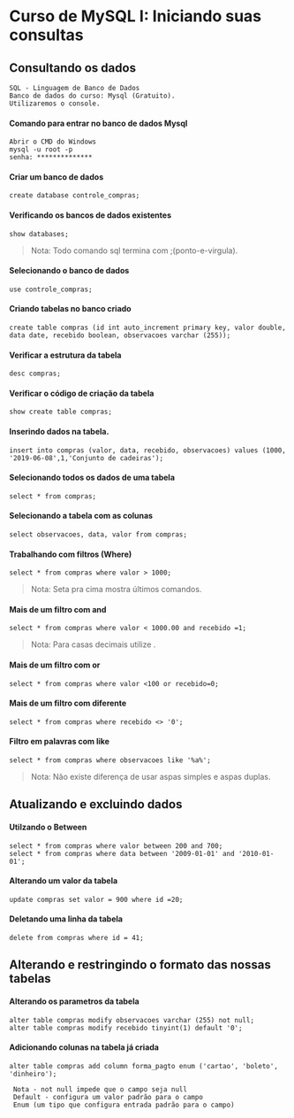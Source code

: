 # Curso de MySQL I: Iniciando suas consultas

## Consultando os dados
```
SQL - Linguagem de Banco de Dados
Banco de dados do curso: Mysql (Gratuito).
Utilizaremos o console.
```
 #### Comando para entrar no banco de dados Mysql
 ```
 Abrir o CMD do Windows
 mysql -u root -p
 senha: **************
 ```
 #### Criar um banco de dados
 ```
 create database controle_compras;
 ```
 
 #### Verificando os bancos de dados existentes
 ```
 show databases;
 ```
 > Nota: Todo comando sql termina com ;(ponto-e-virgula).
 
 #### Selecionando o banco de dados
 ```
 use controle_compras;
 ```
 #### Criando tabelas no banco criado
 ```
 create table compras (id int auto_increment primary key, valor double, data date, recebido boolean, observacoes varchar (255));
 ```
 
 #### Verificar a estrutura da tabela
```
desc compras; 
```

#### Verificar o código de criação da tabela
```
show create table compras;
```

#### Inserindo dados na tabela.
```
insert into compras (valor, data, recebido, observacoes) values (1000, '2019-06-08',1,'Conjunto de cadeiras');
```

#### Selecionando todos os dados de uma tabela
```
select * from compras;
```

#### Selecionando a tabela com as colunas
```
select observacoes, data, valor from compras;
```

#### Trabalhando com filtros (Where)
```
select * from compras where valor > 1000;
```
> Nota: Seta pra cima mostra últimos comandos.

#### Mais de um filtro com and
```
select * from compras where valor < 1000.00 and recebido =1;
```
> Nota: Para casas decimais utilize .

#### Mais de um filtro com or
```
select * from compras where valor <100 or recebido=0;
```

#### Mais de um filtro com diferente
```
select * from compras where recebido <> '0';
```

#### Filtro em palavras com like
```
select * from compras where observacoes like '%a%';
```
> Nota: Não existe diferença de usar aspas simples e aspas duplas.

## Atualizando e excluindo dados
#### Utilzando o Between
```
select * from compras where valor between 200 and 700;
select * from compras where data between '2009-01-01' and '2010-01-01';
```

#### Alterando um valor da tabela
```
update compras set valor = 900 where id =20;
```
#### Deletando uma linha da tabela
```
delete from compras where id = 41;
```

## Alterando e restringindo o formato das nossas tabelas
#### Alterando os parametros da tabela
```
alter table compras modify observacoes varchar (255) not null;
alter table compras modify recebido tinyint(1) default '0';
```

#### Adicionando colunas na tabela já criada
```
alter table compras add column forma_pagto enum ('cartao', 'boleto', 'dinheiro');
```
```
 Nota - not null impede que o campo seja null
 Default - configura um valor padrão para o campo
 Enum (um tipo que configura entrada padrão para o campo)


```



